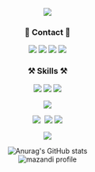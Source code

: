 <div align="center">
<p>
  <img src=https://capsule-render.vercel.app/api?type=waving&height=200&color=gradient&text=Sojin%20Lee&fontAlign=50&animation=twinkling&reversal=false&section=header />
</p>
</div>

<h3 align="center">📱 Contact 📱</h3>
<div align="center">
<p>
  <a href="https://www.instagram.com/kongr2_49/"><img src="https://img.shields.io/badge/Instagram-E4405F?style=flat&logo=Instagram&logoColor=white&link=https://www.instagram.com/kongr2_49/"/></a>
  <a href="https://solved.ac/lsj90954511"><img src="http://mazassumnida.wtf/api/mini/generate_badge?boj=lsj90954511" /></a>
  <a href="mailto:sojin49@naver.com"><img src="https://img.shields.io/badge/Email-d14836?style=flat&logo=Gmail&logoColor=white&link=sojin49@naver.com"/></a>
  <a href="https://hits.seeyoufarm.com"><img src="https://hits.seeyoufarm.com/api/count/incr/badge.svg?url=https%3A%2F%2Fgithub.com%2Flsj90954511&count_bg=%23555555&title_bg=%23000000&icon=github.svg&icon_color=%23E7E7E7&title=hits&edge_flat=false"/></a>
</p>
</div>

<h3 align="center">⚒️ Skills ⚒️</h3>
<div align="center">
<p>
  <img src="https://img.shields.io/badge/C++-00599C?style=flat&logo=cplusplus&logoColor=white"/>
  <img src="https://img.shields.io/badge/csharp-512BD4?style=flat&logo=csharp&logoColor=white"/>
  <img src="https://img.shields.io/badge/Java-007396.svg?&style=flat&logo=Java&logoColor=white"/>
  <p>
  <img src="https://img.shields.io/badge/MySQL-4479A1?style=flat&logo=MySQL&logoColor=white">
    <p>
  <img src="https://img.shields.io/badge/Spring-6DB33F?style=flat-square&logo=Spring&logoColor=white"/>&nbsp 
  <img src="https://img.shields.io/badge/Fluter-02569B?style=flat&logo=Flutter&logoColor=white">
  <img src="https://img.shields.io/badge/unity-FFFFFF?style=flat&logo=unity&logoColor=white">
      <p>
  <img src="https://img.shields.io/badge/github-181717?style=flat&logo=github&logoColor=white">

</p>
  
![Anurag's GitHub stats](https://github-readme-stats.vercel.app/api?username=lsj90954511&include_all_commits=true&show_icons=true&theme=radical)  
![mazandi profile](http://mazandi.herokuapp.com/api?handle=lsj90954511&theme=dark)
</div>
<!--
**lsj90954511/lsj90954511** is a ✨ _special_ ✨ repository because its `README.md` (this file) appears on your GitHub profile.

Here are some ideas to get you started:



- 🔭 I’m currently working on ...
- 🌱 I’m currently learning ...
- 👯 I’m looking to collaborate on ...
- 🤔 I’m looking for help with ...
- 💬 Ask me about ...
- 📫 How to reach me: ...
- 😄 Pronouns: ...
- ⚡ Fun fact: ...
-->
